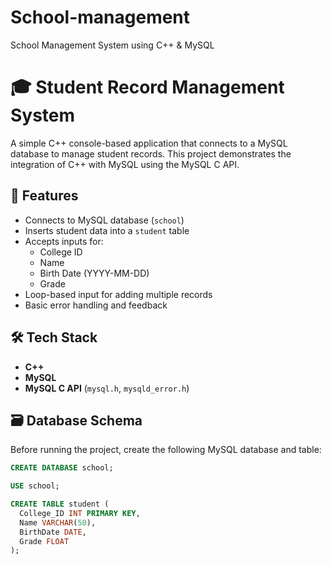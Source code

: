 # School-management
School Management System using C++ &amp; MySQL
# 🎓 Student Record Management System

A simple C++ console-based application that connects to a MySQL database to manage student records. This project demonstrates the integration of C++ with MySQL using the MySQL C API.

## 📌 Features

- Connects to MySQL database (`school`)
- Inserts student data into a `student` table
- Accepts inputs for:
  - College ID
  - Name
  - Birth Date (YYYY-MM-DD)
  - Grade
- Loop-based input for adding multiple records
- Basic error handling and feedback

## 🛠 Tech Stack

- **C++**
- **MySQL**
- **MySQL C API** (`mysql.h`, `mysqld_error.h`)

## 🗃 Database Schema

Before running the project, create the following MySQL database and table:

```sql
CREATE DATABASE school;

USE school;

CREATE TABLE student (
  College_ID INT PRIMARY KEY,
  Name VARCHAR(50),
  BirthDate DATE,
  Grade FLOAT
);

